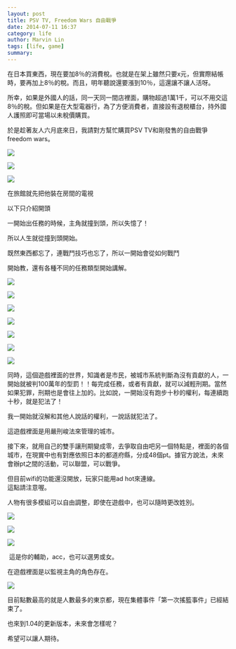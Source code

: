 ```yaml
---
layout: post
title: PSV TV, Freedom Wars 自由戰爭
date: 2014-07-11 16:37
category: life
author: Marvin Lin
tags: [life, game]
summary: 
---
```


在日本買東西，現在要加8％的消費稅。也就是在架上雖然只要x元，但實際結帳時，要再加上8％的稅。而且，明年聽說還要漲到10％，這還讓不讓人活呀。  
  
所幸，如果是外國人的話，同一天同一間店裡面，購物超過1萬1千，可以不用交這8％的稅。但如果是在大型電器行，為了方便消費者，直接設有退稅櫃台，持外國人護照即可當場以未稅價購買。  
  
於是趁著友人六月底來日，我請對方幫忙購買PSV TV和剛發售的自由戰爭freedom wars。  
  

[![](http://2.bp.blogspot.com/-ctnMmBxG-YM/U7_mzZmEtyI/AAAAAAAAC4s/FDB6DZrkXZY/s1600/IMG_2545_%25E7%25BB%2593%25E6%259E%259C.JPG)](http://2.bp.blogspot.com/-ctnMmBxG-YM/U7_mzZmEtyI/AAAAAAAAC4s/FDB6DZrkXZY/s1600/IMG_2545_%25E7%25BB%2593%25E6%259E%259C.JPG)

  

[![](http://3.bp.blogspot.com/-XAoOUeO1N9E/U7_mzdsWPYI/AAAAAAAAC4w/pkpNqST64fg/s1600/IMG_2544_%25E7%25BB%2593%25E6%259E%259C.JPG)](http://3.bp.blogspot.com/-XAoOUeO1N9E/U7_mzdsWPYI/AAAAAAAAC4w/pkpNqST64fg/s1600/IMG_2544_%25E7%25BB%2593%25E6%259E%259C.JPG)

  

[![](http://3.bp.blogspot.com/-XUC4iXtv96w/U7_m2CAJGZI/AAAAAAAAC5o/G8xPjwLAYdQ/s1600/IMG_2553_%25E7%25BB%2593%25E6%259E%259C.JPG)](http://3.bp.blogspot.com/-XUC4iXtv96w/U7_m2CAJGZI/AAAAAAAAC5o/G8xPjwLAYdQ/s1600/IMG_2553_%25E7%25BB%2593%25E6%259E%259C.JPG)

在旅館就先把他裝在房間的電視

  
  
  
  
以下只介紹開頭  
  
一開始出任務的時候，主角就撞到頭，所以失憶了！  
  
所以人生就從撞到頭開始。  
  
既然東西都忘了，連戰鬥技巧也忘了，所以一開始會從如何戰鬥  
  
開始教，還有各種不同的任務類型開始講解。  
  

[![](http://3.bp.blogspot.com/-K3YC8vWffm8/U7_m1t6wimI/AAAAAAAAC5c/ZazzFJpIrQI/s1600/IMG_2551_%25E7%25BB%2593%25E6%259E%259C.JPG)](http://3.bp.blogspot.com/-K3YC8vWffm8/U7_m1t6wimI/AAAAAAAAC5c/ZazzFJpIrQI/s1600/IMG_2551_%25E7%25BB%2593%25E6%259E%259C.JPG)

  

[![](http://2.bp.blogspot.com/-4FaStLyosRw/U7_m2Ez152I/AAAAAAAAC5g/j78mJjdnwPA/s1600/IMG_2552_%25E7%25BB%2593%25E6%259E%259C.JPG)](http://2.bp.blogspot.com/-4FaStLyosRw/U7_m2Ez152I/AAAAAAAAC5g/j78mJjdnwPA/s1600/IMG_2552_%25E7%25BB%2593%25E6%259E%259C.JPG)

  

[![](http://2.bp.blogspot.com/-4suQKqizWjE/U7_m1fmTjFI/AAAAAAAAC5U/SI7dhkyjcgM/s1600/IMG_2550_%25E7%25BB%2593%25E6%259E%259C.JPG)](http://2.bp.blogspot.com/-4suQKqizWjE/U7_m1fmTjFI/AAAAAAAAC5U/SI7dhkyjcgM/s1600/IMG_2550_%25E7%25BB%2593%25E6%259E%259C.JPG)

  

[![](http://4.bp.blogspot.com/--nwwRu2iK-o/U7_mzbyW7NI/AAAAAAAAC44/z7oWQPVN55Q/s1600/IMG_2546_%25E7%25BB%2593%25E6%259E%259C.JPG)](http://4.bp.blogspot.com/--nwwRu2iK-o/U7_mzbyW7NI/AAAAAAAAC44/z7oWQPVN55Q/s1600/IMG_2546_%25E7%25BB%2593%25E6%259E%259C.JPG)

  

[![](http://2.bp.blogspot.com/-AIg58NNoTr4/U7_m0Xaa9kI/AAAAAAAAC5w/2Y920qzlJ6o/s1600/IMG_2547_%25E7%25BB%2593%25E6%259E%259C.JPG)](http://2.bp.blogspot.com/-AIg58NNoTr4/U7_m0Xaa9kI/AAAAAAAAC5w/2Y920qzlJ6o/s1600/IMG_2547_%25E7%25BB%2593%25E6%259E%259C.JPG)

  

[![](http://2.bp.blogspot.com/-pb7foRIWD2o/U7_m0YdO3NI/AAAAAAAAC6E/ApC-oQ3A5ts/s1600/IMG_2548_%25E7%25BB%2593%25E6%259E%259C.JPG)](http://2.bp.blogspot.com/-pb7foRIWD2o/U7_m0YdO3NI/AAAAAAAAC6E/ApC-oQ3A5ts/s1600/IMG_2548_%25E7%25BB%2593%25E6%259E%259C.JPG)

  

[![](http://3.bp.blogspot.com/-k3Sw9gXR0tc/U7_m0oujooI/AAAAAAAAC5I/EgLHge_T2V4/s1600/IMG_2549_%25E7%25BB%2593%25E6%259E%259C.JPG)](http://3.bp.blogspot.com/-k3Sw9gXR0tc/U7_m0oujooI/AAAAAAAAC5I/EgLHge_T2V4/s1600/IMG_2549_%25E7%25BB%2593%25E6%259E%259C.JPG)

  
  
同時，這個遊戲裡面的世界，知識者是市民，被城市系統判斷為沒有貢獻的人，一開始就被判100萬年的型罰！！每完成任務，或者有貢獻，就可以減輕刑期。當然如果犯罪，刑期也是會往上加的。比如說，一開始沒有跑步十秒的權利，每連續跑十秒，就是犯法了！  
  
我一開始就沒解和其他人說話的權利，一說話就犯法了。  
  
這遊戲裡面是用嚴刑峻法來管理的城市。  
  
接下來，就用自己的雙手讓刑期變成零，去爭取自由吧另一個特點是，裡面的各個城市，在現實中也有對應依照日本的都道府縣，分成48個pt。據官方說法，未來會辦pt之間的活動，可以聯盟，可以戰爭。  
  
但目前wifi的功能還沒開放，玩家只能用ad hot來連線。  
這點請注意喔。  
  
人物有很多模組可以自由調整，即使在遊戲中，也可以隨時更改姓別。  

[![](http://1.bp.blogspot.com/-z31ie-QuZf0/U7_m2yEpU3I/AAAAAAAAC58/8pRRtfqgeJA/s1600/IMG_2584_%25E7%25BB%2593%25E6%259E%259C.JPG)](http://1.bp.blogspot.com/-z31ie-QuZf0/U7_m2yEpU3I/AAAAAAAAC58/8pRRtfqgeJA/s1600/IMG_2584_%25E7%25BB%2593%25E6%259E%259C.JPG)

  

[![](http://4.bp.blogspot.com/-dj09NcosGc0/U7_m2ihLrNI/AAAAAAAAC50/Ko3Hvclgj40/s1600/IMG_2583_%25E7%25BB%2593%25E6%259E%259C.JPG)](http://4.bp.blogspot.com/-dj09NcosGc0/U7_m2ihLrNI/AAAAAAAAC50/Ko3Hvclgj40/s1600/IMG_2583_%25E7%25BB%2593%25E6%259E%259C.JPG)

  

  

  

[![](http://3.bp.blogspot.com/-_GSanMAYtnk/U7_m3LShg0I/AAAAAAAAC6I/99RAEVj99IA/s1600/IMG_2585_%25E7%25BB%2593%25E6%259E%259C.JPG)](http://3.bp.blogspot.com/-_GSanMAYtnk/U7_m3LShg0I/AAAAAAAAC6I/99RAEVj99IA/s1600/IMG_2585_%25E7%25BB%2593%25E6%259E%259C.JPG)

 這是你的輔助，acc，也可以選男或女。

在遊戲裡面是以監視主角的角色存在。

  

[![](http://3.bp.blogspot.com/-CW35bARjru4/U7_m3o9fVSI/AAAAAAAAC6M/xFrsfBb_EtY/s1600/IMG_2586_%25E7%25BB%2593%25E6%259E%259C.JPG)](http://3.bp.blogspot.com/-CW35bARjru4/U7_m3o9fVSI/AAAAAAAAC6M/xFrsfBb_EtY/s1600/IMG_2586_%25E7%25BB%2593%25E6%259E%259C.JPG)

  
  
目前點數最高的就是人數最多的東京都，現在集體事件「第一次搖籃事件」已經結束了。  
  
也來到1.04的更新版本，未來會怎樣呢？  
  
希望可以讓人期待。